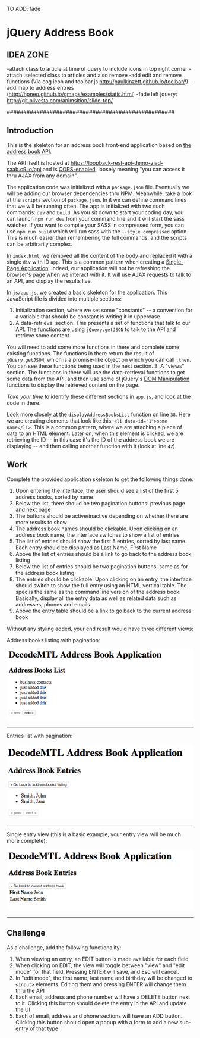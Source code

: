 TO ADD:
fade





# jQuery Address Book

## IDEA ZONE ######################################

-attach class to article at time of query to include icons in top right corner
-attach .selected class to articles and also remove 
-add edit and remove functions (Via cog icon and toolbar.js http://paulkinzett.github.io/toolbar/!)
-add map to address entries (http://hpneo.github.io/gmaps/examples/static.html)
-fade left jquery: http://git.blivesta.com/animsition/slide-top/

###################################################

## Introduction
This is the skeleton for an address book front-end application based on [the address book API](https://loopback-rest-api-demo-ziad-saab.c9.io/explorer/).

The API itself is hosted at https://loopback-rest-api-demo-ziad-saab.c9.io/api and is [CORS-enabled](https://en.wikipedia.org/wiki/Cross-origin_resource_sharing),
loosely meaning "you can access it thru AJAX from any domain".

The application code was initialized with a `package.json` file. Eventually we will be adding our browser dependencies
thru NPM. Meanwhile, take a look at the `scripts` section of `package.json`. In it we can define command lines that we
will be running often. The app is initialized with two such commands: `dev` and `build`. As you sit down to start your
coding day, you can launch `npm run dev` from your command line and it will start the sass watcher. If you want to compile
your SASS in compressed form, you can use `npm run build` which will run sass with the `--style compressed` option. This
is much easier than remembering the full commands, and the scripts can be arbitrarily complex.

In `index.html`, we removed all the content of the body and replaced it with a single `div` with ID `app`.
This is a common pattern when creating a [Single-Page Application](https://en.wikipedia.org/wiki/Single-page_application).
Indeed, our application will not be refreshing the browser's page when we interact with it. It will use
AJAX requests to talk to an API, and display the results live.

In `js/app.js`, we created a basic skeleton for the application. This JavaScript file is divided into
multiple sections:

  1. Initialization section, where we set some "constants" -- a convention for a variable that should be constant is writing it in uppercase.
  2. A data-retrieval section. This presents a set of functions that talk to our API. The functions are
using `jQuery.getJSON` to talk to the API and retrieve some content. 

  You will need to add some more functions
in there and complete some existing functions. The functions in there return the result of `jQuery.getJSON`,
which is a promise-like object on which you can call `.then`. You can see these functions being used in the
next section.
  3. A "views" section. The functions in there will use the data-retrieval functions to get some data from
the API, and then use some of jQuery's [DOM Manipulation](https://api.jquery.com/category/manipulation/) functions
to display the retrieved content on the page.

*Take your time* to identify these different sections in `app.js`, and look at the code in there.

Look more closely at the `displayAddressBooksList` function on line `38`.
Here we are creating elements that look like this: `<li data-id="1">some name</li>`. This is a common pattern,
where we are attaching a piece of data to an HTML element. Later on, when this element is clicked,
we are retrieving the ID -- in this case it's the ID of the address book we are displaying -- and then
calling another function with it (look at line `42`)

## Work
Complete the provided application skeleton to get the following things done:

1. Upon entering the interface, the user should see a list of the first 5 address books, sorted by name
2. Below the list, there should be two pagination buttons: previous page and next page
3. The buttons should be active/inactive depending on whether there are more results to show
4. The address book names should be clickable. Upon clicking on an address book name, the interface switches to show a list of entries
5. The list of entries should show the first 5 entries, sorted by last name. Each entry should be displayed as Last Name, First Name
6. Above the list of entries should be a link to go back to the address book listing
7. Below the list of entries should be two pagination buttons, same as for the address book listing
8. The entries should be clickable. Upon clicking on an entry, the interface should switch to show the full entry using an HTML vertical table. The spec is the same as the command line version of the address book. Basically, display all the entry data as well as related data such as addresses, phones and emails.
9. Above the entry table should be a link to go back to the current address book

Without any styling added, your end result would have three different views:

Address books listing with pagination:

![address books list view](screenshots/addressbooks-list.png)

---

Entries list with pagination:

![entries list view](screenshots/entries-list.png)

---

Single entry view (this is a basic example, your entry view will be much more complete):

![single entry view](screenshots/single-entry.png)

---

## Challenge
As a challenge, add the following functionality:

1. When viewing an entry, an EDIT button is made available for each field
2. When clicking on EDIT, the view will toggle between "view" and "edit mode" for that field. Pressing ENTER will save, and Esc will cancel.
3. In "edit mode", the first name, last name and birthday will be changed to `<input>` elements. Editing them and pressing ENTER will change them thru the API
4. Each email, address and phone number will have a DELETE button next to it. Clicking this button should delete the entry in the API and update the UI
5. Each of email, address and phone sections will have an ADD button. Clicking this button should open a popup with a form to add a new sub-entry of that type